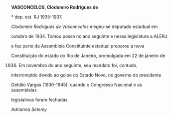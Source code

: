 **VASCONCELOS, Clodomiro Rodrigues de**



\* dep. est. RJ 1935-1937.



*Clodomiro Rodrigues de Vasconcelos* elegeu-se deputado estadual em

outubro de 1934. Tomou posse no ano seguinte e nessa legislatura a ALERJ

e fez parte da Assembleia Constituinte estadual preparou a nova

Constituição do estado do Rio de Janeiro, promulgada em 22 de janeiro de

1936. Em novembro do ano seguinte, seu mandato foi, contudo,

interrompido devido ao golpe do Estado Novo, no governo do presidente

Getúlio Vargas (1930-1945), quando o Congresso Nacional e as assembleias

legislativas foram fechadas.



*Adrianna Setemy*



